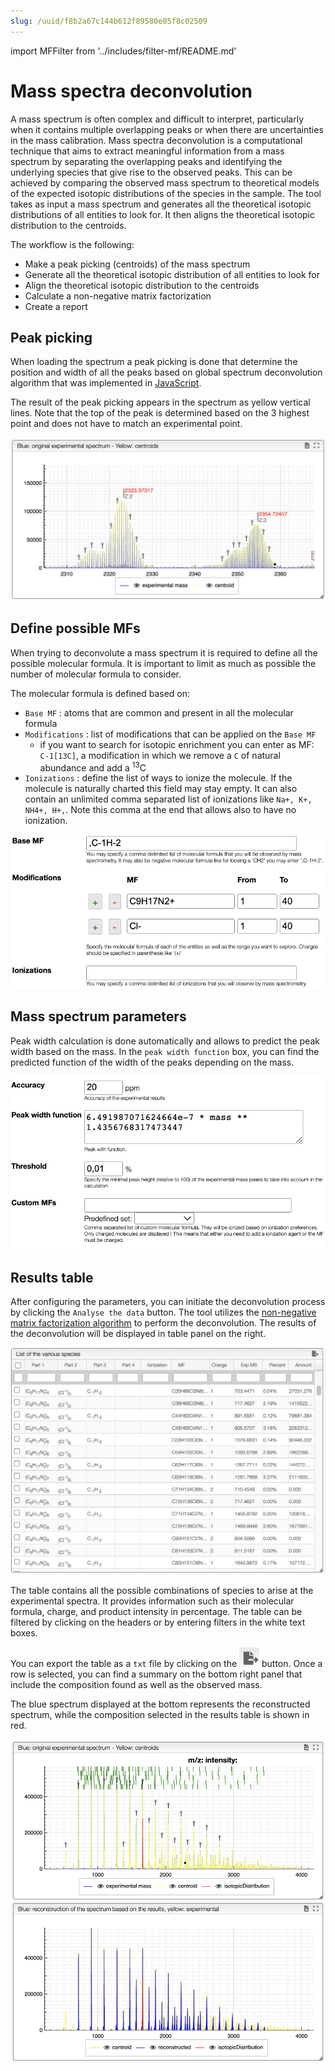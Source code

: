 ```yaml
---
slug: /uuid/f8b2a67c144b612f89580e05f8c02509
---
```


import MFFilter from '../includes/filter-mf/README.md'

# Mass spectra deconvolution

A mass spectrum is often complex and difficult to interpret, particularly when it contains multiple overlapping peaks or when there are uncertainties in the mass calibration.
Mass spectra deconvolution is a computational technique that aims to extract meaningful information from a mass spectrum by separating the overlapping peaks and identifying the underlying species that give rise to the observed peaks. This can be achieved by comparing the observed mass spectrum to theoretical models of the expected isotopic distributions of the species in the sample.
The tool takes as input a mass spectrum and generates all the theoretical isotopic distributions of all entities to look for. It then aligns the theoretical isotopic distribution to the centroids.

The workflow is the following:

- Make a peak picking (centroids) of the mass spectrum
- Generate all the theoretical isotopic distribution of all entities to look for
- Align the theoretical isotopic distribution to the centroids
- Calculate a non-negative matrix factorization
- Create a report

## Peak picking

When loading the spectrum a peak picking is done that determine the position and width of all the peaks based on global spectrum deconvolution algorithm that was implemented in [JavaScript](https://github.com/mljs/global-spectral-deconvolution).

The result of the peak picking appears in the spectrum as yellow vertical lines. Note that the top of the peak is determined based on the 3 highest point and does not have to match an experimental point.

![centroids](centroids.png)

## Define possible MFs

When trying to deconvolute a mass spectrum it is required to define all the possible molecular formula. It is important to limit as much as possible the number of molecular formula to consider.

The molecular formula is defined based on:

- `Base MF` : atoms that are common and present in all the molecular formula
- `Modifications` : list of modifications that can be applied on the `Base MF`
  - if you want to search for isotopic enrichment you can enter as MF: `C-1[13C]`, a modification in which we remove a `C` of natural abundance and add a <sup>13</sup>C
- `Ionizations` : define the list of ways to ionize the molecule. If the molecule is naturally charted this field may stay empty. It can also contain an unlimited comma separated list of ionizations like `Na+, K+, NH4+, H+,`. Note this comma at the end that allows also to have no ionization.

![preferences mf](prefs-mf.png)

<MFFilter />

## Mass spectrum parameters

Peak width calculation is done automatically and allows to predict the peak width based on the mass. 
In the `peak width function` box, you can find the predicted function of the width of the peaks depending on the mass.

![preferences mass](prefs-mass.png)


## Results table

After configuring the parameters, you can initiate the deconvolution process by clicking the `Analyse the data` button. The tool utilizes the [non-negative matrix factorization algorithm](https://github.com/mljs/nmf) to perform the deconvolution. The results of the deconvolution will be displayed in table panel on the right.

![](results_table.png)

The table contains all the possible combinations of species to arise at the experimental spectra. It provides information such as their molecular formula, charge, and product intensity in percentage. The table can be filtered by clicking on the headers or by entering filters in the white text boxes.

You can export the table as a `txt` file by clicking on the ![export](export.png) button. Once a row is selected, you can find a summary on the bottom right panel that include the composition found as well as the observed mass.


The blue spectrum displayed at the bottom represents the reconstructed spectrum, while the composition selected in the results table is shown in red.

![graphs](results_graph.png)
